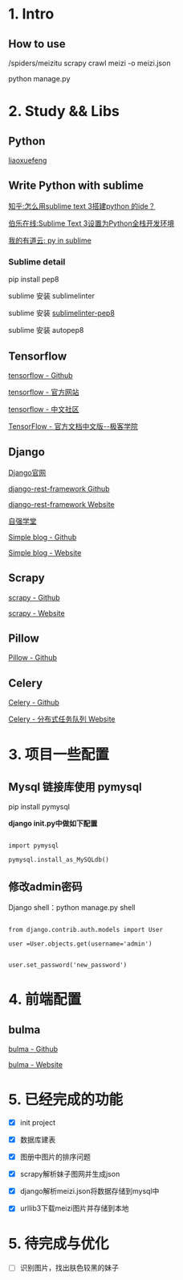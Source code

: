 # 1. Intro

## How to use

/spiders/meizitu scrapy crawl meizi -o meizi.json

python manage.py

# 2. Study && Libs

## Python

[liaoxuefeng](https://www.liaoxuefeng.com/)

## Write Python with sublime

[知乎:怎么用sublime text 3搭建python 的ide？](https://www.zhihu.com/question/22904994)

[伯乐在线:Sublime Text 3设置为Python全栈开发环境](http://python.jobbole.com/81312/)

[我的有道云: py in sublime ](http://note.youdao.com/noteshare?id=87af95e3330bf39f87980ab4d1b4fba1&sub=8EAA53CA1F444886A4ACB088C961B312)

### Sublime detail

pip install pep8

sublime 安装 sublimelinter

sublime 安装 [sublimelinter-pep8](https://github.com/SublimeLinter/SublimeLinter-pep8)

sublime 安装 autopep8

## Tensorflow

[tensorflow - Github](https://github.com/tensorflow/tensorflow)

[tensorflow - 官方网站](http://www.tensorflow.org/)

[tensorflow - 中文社区](http://www.tensorfly.cn)

[TensorFlow - 官方文档中文版--极客学院](http://wiki.jikexueyuan.com/project/tensorflow-zh/)

## Django

[Django官网](https://docs.djangoproject.com/en/1.11/)

[django-rest-framework Github](https://github.com/encode/django-rest-framework)

[django-rest-framework Website](http://www.django-rest-framework.org)

[自强学堂](http://code.ziqiangxuetang.com/django/django-tutorial.html)

[Simple blog - Github](https://github.com/zmrenwu/django-blog-tutorial)

[Simple blog - Website](http://zmrenwu.com/post/2/)

## Scrapy

[scrapy - Github](https://github.com/scrapy/scrapy)

[scrapy - Website](https://scrapy.org/)

## Pillow

[Pillow - Github](https://github.com/python-pillow/Pillow)

## Celery

[Celery - Github](https://github.com/celery/celery)

[Celery - 分布式任务队列 Website](http://docs.jinkan.org/docs/celery/index.html)

# 3. 项目一些配置

## Mysql 链接库使用 pymysql

pip install pymysql

**django __init__.py中做如下配置**
```

import pymysql

pymysql.install_as_MySQLdb()

```

## 修改admin密码

Django shell：python manage.py shell

```

from django.contrib.auth.models import User

user =User.objects.get(username='admin')


user.set_password('new_password')
```

# 4. 前端配置


## bulma

[bulma - Github](https://github.com/jgthms/bulma)

[bulma - Website](https://bulma.io/)

# 5. 已经完成的功能

- [x] init project

- [x] 数据库建表

- [x] 图册中图片的排序问题

- [x] scrapy解析妹子图网并生成json

- [x] django解析meizi.json将数据存储到mysql中

- [x] urllib3下载meizi图片并存储到本地

# 5. 待完成与优化

- [ ] 识别图片，找出肤色较黑的妹子
